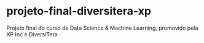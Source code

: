 # projeto-final-diversitera-xp
Projeto final do curso de Data Science &amp; Machine Learning, promovido pela XP Inc e DiversiTera
